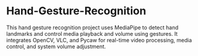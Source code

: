 # Hand-Gesture-Recognition
This hand gesture recognition project uses MediaPipe to detect hand landmarks and control media playback and volume using gestures. It integrates OpenCV, VLC, and Pycaw for real-time video processing, media control, and system volume adjustment.
